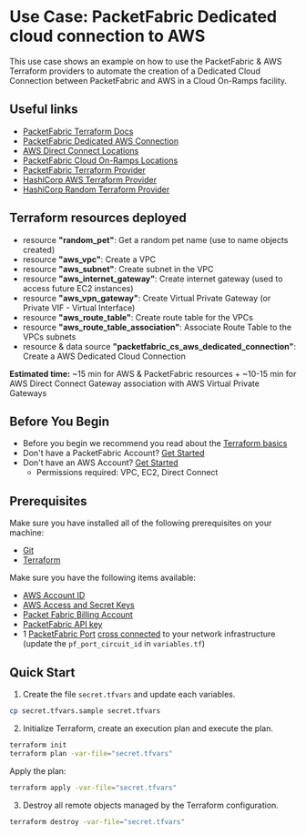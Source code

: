 # Use Case: PacketFabric Dedicated cloud connection to AWS

This use case shows an example on how to use the PacketFabric & AWS Terraform providers 
to automate the creation of a Dedicated Cloud Connection between PacketFabric and AWS in a Cloud On-Ramps facility.

## Useful links

- [PacketFabric Terraform Docs](https://docs.packetfabric.com/api/terraform/)
- [PacketFabric Dedicated AWS Connection](https://docs.packetfabric.com/cloud/aws/dedicated/create/)
- [AWS Direct Connect Locations](https://aws.amazon.com/directconnect/locations/)
- [PacketFabric Cloud On-Ramps Locations](https://packetfabric.com/locations/cloud-on-ramps)
- [PacketFabric Terraform Provider](https://registry.terraform.io/providers/PacketFabric/packetfabric)
- [HashiCorp AWS Terraform Provider](https://registry.terraform.io/providers/hashicorp/aws)
- [HashiCorp Random Terraform Provider](https://registry.terraform.io/providers/hashicorp/random)

## Terraform resources deployed

- resource **"random_pet"**: Get a random pet name (use to name objects created)
- resource **"aws_vpc"**: Create a VPC
- resource **"aws_subnet"**: Create subnet in the VPC
- resource **"aws_internet_gateway"**: Create internet gateway (used to access future EC2 instances)
- resource **"aws_vpn_gateway"**: Create Virtual Private Gateway (or Private VIF - Virtual Interface)
- resource **"aws_route_table"**: Create route table for the VPCs
- resource **"aws_route_table_association"**: Associate Route Table to the VPCs subnets
- resource & data source **"packetfabric_cs_aws_dedicated_connection"**: Create a AWS Dedicated Cloud Connection 
<!--  - data source **"packetfabric_locations"**: Get PacketFabric available locations -->
<!--  - data source **"aws_dx_locations"**: Get AWS available locations -->
<!--  - resource & data source **"aws_dx_connection"**: Create a Direct Connect Connection in AWS -->
<!--  - resource **"time_sleep" "wait_60_seconds"**: Wait few seconds for the Connections to appear on AWS side -->
<!--  - resource **"packetfabric_outbound_cross_connect"**: Customer Inbound/PacketFabric Outbound Cross Connect using AWS LOA -->
<!--  - resource **"packetfabric_backbone_virtual_circuit"**: Create a Backbone Virtual Circuit between a port and the AWS Dedicated Cloud interface  -->
<!--  - resource **"aws_dx_gateway"**: Create Direct Connect Gateways -->
<!--  - resource **"aws_dx_private_virtual_interface"**: Create Direct Connect Private Virtual interfaces -->
<!--  - resource **"aws_dx_gateway_association"**: Associates a Direct Connect Gateway with a Virtual Private Gateways (VPG) -->

**Estimated time:** ~15 min for AWS & PacketFabric resources + ~10-15 min for AWS Direct Connect Gateway association with AWS Virtual Private Gateways

## Before You Begin

- Before you begin we recommend you read about the [Terraform basics](https://www.terraform.io/intro)
- Don't have a PacketFabric Account? [Get Started](https://docs.packetfabric.com/intro/)
- Don't have an AWS Account? [Get Started](https://aws.amazon.com/free/)
    - Permissions required: VPC, EC2, Direct Connect

## Prerequisites

Make sure you have installed all of the following prerequisites on your machine:

- [Git](https://git-scm.com/downloads)
- [Terraform](https://learn.hashicorp.com/tutorials/terraform/install-cli)

Make sure you have the following items available:

- [AWS Account ID](https://docs.aws.amazon.com/IAM/latest/UserGuide/console_account-alias.html)
- [AWS Access and Secret Keys](https://docs.aws.amazon.com/general/latest/gr/aws-security-credentials.html)
- [Packet Fabric Billing Account](https://docs.packetfabric.com/api/examples/account_uuid/)
- [PacketFabric API key](https://docs.packetfabric.com/admin/my_account/keys/)
- 1 [PacketFabric Port](https://docs.packetfabric.com/ports/) [cross connected](https://docs.packetfabric.com/xconnect/) to your network infrastructure (update the ``pf_port_circuit_id`` in ``variables.tf``)

## Quick Start

1. Create the file ``secret.tfvars`` and update each variables.

```sh
cp secret.tfvars.sample secret.tfvars
```

2. Initialize Terraform, create an execution plan and execute the plan.

```sh
terraform init
terraform plan -var-file="secret.tfvars"
```

Apply the plan:

```sh
terraform apply -var-file="secret.tfvars"
```

3. Destroy all remote objects managed by the Terraform configuration.

```sh
terraform destroy -var-file="secret.tfvars"
```
